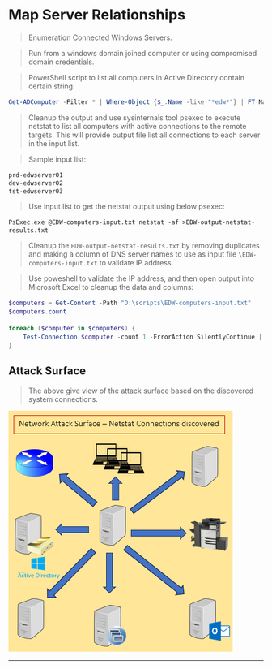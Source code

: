 # Map Server Relationships  

>Enumeration Connected Windows Servers.

>Run from a windows domain joined computer or using compromised domain credentials.

>PowerShell script to list all computers in Active Directory contain certain string:

```powershell
Get-ADComputer -Filter * | Where-Object {$_.Name -like "*edw*"} | FT Name -AutoSize | Out-File EDW-computers-input.txt
```  

>Cleanup the output and use sysinternals tool psexec to execute netstat to list all computers with active connections to the remote targets.
>This will provide output file list all connections to each server in the input list.

>Sample input list:  

```
prd-edwserver01
dev-edwserver02
tst-edwserver03
```

>Use input list to get the netstat output using below psexec:

```
PsExec.exe @EDW-computers-input.txt netstat -af >EDW-output-netstat-results.txt
```  

>Cleanup the `EDW-output-netstat-results.txt` by removing duplicates and making a column of DNS server names to use as input file `\EDW-computers-input.txt` to validate IP address.

>Use poweshell to validate the IP address, and then open output into Microsoft Excel to cleanup the data and columns:

```powershell
$computers = Get-Content -Path "D:\scripts\EDW-computers-input.txt"
$computers.count

foreach ($computer in $computers) {
    Test-Connection $computer -count 1 -ErrorAction SilentlyContinue | FT Address,IPV4Address -hidetableheaders | Out-File "c:\users\$env:username\Documents\EDW-ip-addresses.txt" -Append
}
```  

## Attack Surface  

>The above give view of the attack surface based on the discovered system connections.

![/attack%20surface.PNG](/attack%20surface.PNG)  

----  
